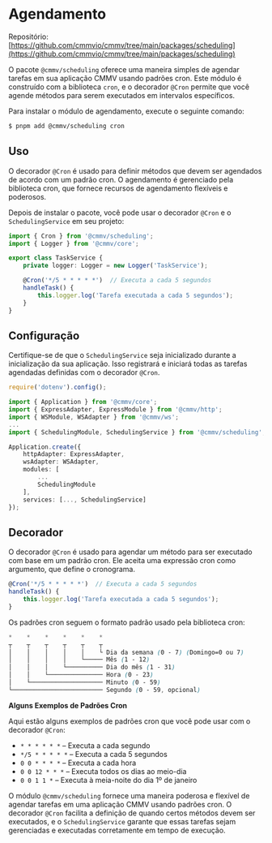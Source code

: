 # Agendamento

Repositório: [https://github.com/cmmvio/cmmv/tree/main/packages/scheduling](https://github.com/cmmvio/cmmv/tree/main/packages/scheduling)

O pacote ``@cmmv/scheduling`` oferece uma maneira simples de agendar tarefas em sua aplicação CMMV usando padrões cron. Este módulo é construído com a biblioteca ``cron``, e o decorador ``@Cron`` permite que você agende métodos para serem executados em intervalos específicos.

Para instalar o módulo de agendamento, execute o seguinte comando:

```bash
$ pnpm add @cmmv/scheduling cron
```

## Uso

O decorador ``@Cron`` é usado para definir métodos que devem ser agendados de acordo com um padrão cron. O agendamento é gerenciado pela biblioteca cron, que fornece recursos de agendamento flexíveis e poderosos.

Depois de instalar o pacote, você pode usar o decorador ``@Cron`` e o ``SchedulingService`` em seu projeto:

```typescript
import { Cron } from '@cmmv/scheduling';
import { Logger } from '@cmmv/core';

export class TaskService {
    private logger: Logger = new Logger('TaskService');

    @Cron('*/5 * * * * *')  // Executa a cada 5 segundos
    handleTask() {
        this.logger.log('Tarefa executada a cada 5 segundos');
    }
}
```

## Configuração

Certifique-se de que o ``SchedulingService`` seja inicializado durante a inicialização da sua aplicação. Isso registrará e iniciará todas as tarefas agendadas definidas com o decorador ``@Cron``.

```typescript
require('dotenv').config();

import { Application } from '@cmmv/core';
import { ExpressAdapter, ExpressModule } from '@cmmv/http';
import { WSModule, WSAdapter } from '@cmmv/ws';
...
import { SchedulingModule, SchedulingService } from '@cmmv/scheduling';

Application.create({
    httpAdapter: ExpressAdapter,
    wsAdapter: WSAdapter,
    modules: [
        ...
        SchedulingModule
    ],
    services: [..., SchedulingService]
});
```

## Decorador

O decorador ``@Cron`` é usado para agendar um método para ser executado com base em um padrão cron. Ele aceita uma expressão cron como argumento, que define o cronograma.

```typescript
@Cron('*/5 * * * * *')  // Executa a cada 5 segundos
handleTask() {
    this.logger.log('Tarefa executada a cada 5 segundos');
}
```

Os padrões cron seguem o formato padrão usado pela biblioteca cron:

```scss
*    *    *    *    *    *
┬    ┬    ┬    ┬    ┬    ┬
│    │    │    │    │    └ Dia da semana (0 - 7) (Domingo=0 ou 7)
│    │    │    │    └───── Mês (1 - 12)
│    │    │    └────────── Dia do mês (1 - 31)
│    │    └─────────────── Hora (0 - 23)
│    └──────────────────── Minuto (0 - 59)
└───────────────────────── Segundo (0 - 59, opcional)
```

**Alguns Exemplos de Padrões Cron**

Aqui estão alguns exemplos de padrões cron que você pode usar com o decorador ``@Cron``:

* ``* * * * * *`` – Executa a cada segundo
* ``*/5 * * * * *`` – Executa a cada 5 segundos
* ``0 0 * * * *`` – Executa a cada hora
* ``0 0 12 * * *`` – Executa todos os dias ao meio-dia
* ``0 0 1 1 *`` – Executa à meia-noite do dia 1º de janeiro

O módulo ``@cmmv/scheduling`` fornece uma maneira poderosa e flexível de agendar tarefas em uma aplicação CMMV usando padrões cron. O decorador ``@Cron`` facilita a definição de quando certos métodos devem ser executados, e o ``SchedulingService`` garante que essas tarefas sejam gerenciadas e executadas corretamente em tempo de execução.
